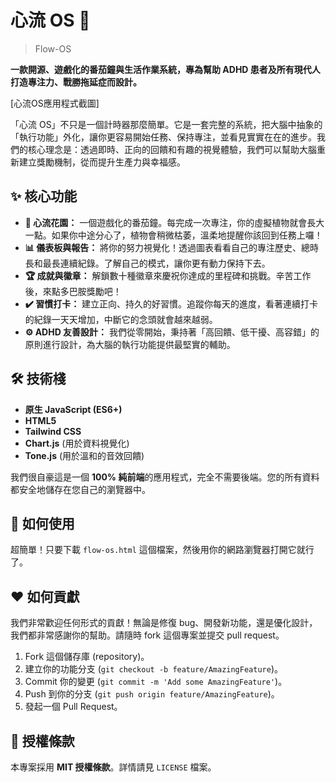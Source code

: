# 心流 OS 🌊

> Flow-OS

**一款開源、遊戲化的番茄鐘與生活作業系統，專為幫助 ADHD 患者及所有現代人打造專注力、戰勝拖延症而設計。**

[心流OS應用程式截圖]

「心流 OS」不只是一個計時器那麼簡單。它是一套完整的系統，把大腦中抽象的「執行功能」外化，讓你更容易開始任務、保持專注，並看見實實在在的進步。我們的核心理念是：透過即時、正向的回饋和有趣的視覺體驗，我們可以幫助大腦重新建立獎勵機制，從而提升生產力與幸福感。

## ✨ 核心功能

* **🍅 心流花園：** 一個遊戲化的番茄鐘。每完成一次專注，你的虛擬植物就會長大一點。如果你中途分心了，植物會稍微枯萎，溫柔地提醒你該回到任務上囉！
* **📊 儀表板與報告：** 將你的努力視覺化！透過圖表看看自己的專注歷史、總時長和最長連續紀錄。了解自己的模式，讓你更有動力保持下去。
* **🏆 成就與徽章：** 解鎖數十種徽章來慶祝你達成的里程碑和挑戰。辛苦工作後，來點多巴胺獎勵吧！
* **✔️ 習慣打卡：** 建立正向、持久的好習慣。追蹤你每天的進度，看著連續打卡的紀錄一天天增加，中斷它的念頭就會越來越弱。
* **⚙️ ADHD 友善設計：** 我們從零開始，秉持著「高回饋、低干擾、高容錯」的原則進行設計，為大腦的執行功能提供最堅實的輔助。

## 🛠️ 技術棧

* **原生 JavaScript (ES6+)**
* **HTML5**
* **Tailwind CSS**
* **Chart.js** (用於資料視覺化)
* **Tone.js** (用於溫和的音效回饋)

我們很自豪這是一個 **100% 純前端**的應用程式，完全不需要後端。您的所有資料都安全地儲存在您自己的瀏覽器中。

## 🚀 如何使用

超簡單！只要下載 `flow-os.html` 這個檔案，然後用你的網路瀏覽器打開它就行了。

## ❤️ 如何貢獻

我們非常歡迎任何形式的貢獻！無論是修復 bug、開發新功能，還是優化設計，我們都非常感謝你的幫助。請隨時 fork 這個專案並提交 pull request。

1.  Fork 這個儲存庫 (repository)。
2.  建立你的功能分支 (`git checkout -b feature/AmazingFeature`)。
3.  Commit 你的變更 (`git commit -m 'Add some AmazingFeature'`)。
4.  Push 到你的分支 (`git push origin feature/AmazingFeature`)。
5.  發起一個 Pull Request。

## 📄 授權條款

本專案採用 **MIT 授權條款**。詳情請見 `LICENSE` 檔案。
